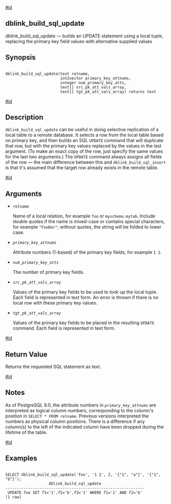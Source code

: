 [#id](#CONTRIB-DBLINK-BUILD-SQL-UPDATE)

## dblink_build_sql_update

dblink_build_sql_update — builds an UPDATE statement using a local tuple, replacing the primary key field values with alternative supplied values

## Synopsis

```

dblink_build_sql_update(text relname,
                        int2vector primary_key_attnums,
                        integer num_primary_key_atts,
                        text[] src_pk_att_vals_array,
                        text[] tgt_pk_att_vals_array) returns text
```

[#id](#id-1.11.7.22.23.5)

## Description

`dblink_build_sql_update` can be useful in doing selective replication of a local table to a remote database. It selects a row from the local table based on primary key, and then builds an SQL `UPDATE` command that will duplicate that row, but with the primary key values replaced by the values in the last argument. (To make an exact copy of the row, just specify the same values for the last two arguments.) The `UPDATE` command always assigns all fields of the row — the main difference between this and `dblink_build_sql_insert` is that it's assumed that the target row already exists in the remote table.

[#id](#id-1.11.7.22.23.6)

## Arguments

- _`relname`_

  Name of a local relation, for example `foo` or `myschema.mytab`. Include double quotes if the name is mixed-case or contains special characters, for example `"FooBar"`; without quotes, the string will be folded to lower case.

- _`primary_key_attnums`_

  Attribute numbers (1-based) of the primary key fields, for example `1 2`.

- _`num_primary_key_atts`_

  The number of primary key fields.

- _`src_pk_att_vals_array`_

  Values of the primary key fields to be used to look up the local tuple. Each field is represented in text form. An error is thrown if there is no local row with these primary key values.

- _`tgt_pk_att_vals_array`_

  Values of the primary key fields to be placed in the resulting `UPDATE` command. Each field is represented in text form.

[#id](#id-1.11.7.22.23.7)

## Return Value

Returns the requested SQL statement as text.

[#id](#id-1.11.7.22.23.8)

## Notes

As of PostgreSQL 9.0, the attribute numbers in _`primary_key_attnums`_ are interpreted as logical column numbers, corresponding to the column's position in `SELECT * FROM relname`. Previous versions interpreted the numbers as physical column positions. There is a difference if any column(s) to the left of the indicated column have been dropped during the lifetime of the table.

[#id](#id-1.11.7.22.23.9)

## Examples

```

SELECT dblink_build_sql_update('foo', '1 2', 2, '{"1", "a"}', '{"1", "b"}');
                   dblink_build_sql_update
-------------------------------------------------------------
 UPDATE foo SET f1='1',f2='b',f3='1' WHERE f1='1' AND f2='b'
(1 row)
```
